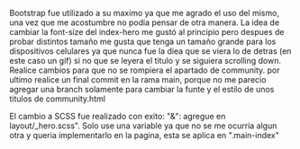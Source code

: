 Bootstrap fue utilizado a su maximo ya que me agrado el uso del mismo, una vez que me acostumbre no podia pensar de otra manera.
La idea de cambiar la font-size del index-hero me gustó al principio pero despues de probar distintos tamaño me gusta que tenga un tamaño grande para los dispositivos celulares ya que nunca fue la diea que se viera lo de detras (en este caso un gif) si no que se leyera el titulo y se siguiera scrolling down.
Realice cambios para que no se rompiera el apartado de community.
por ultimo realice un final commit en la rama main, porque no me parecio agregar una branch solamente para cambiar la funte y el estilo de unos titulos de community.html


El cambio a SCSS fue realizado con exito:
"&": agregue en layout/_hero.scss".
Solo use una variable ya que no se me ocurria algun otra y queria implementarlo en la pagina, esta se aplica en ".main-index"

